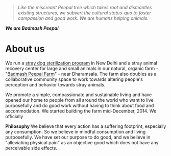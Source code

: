 <!--
Title: About us
-->

><i>Like the miscreant Peepal tree which takes root and dismantles existing structures, we subvert the cultural status-quo to foster compassion and good work. We are humans helping animals. 

****We are Badmash Peepal****.</i>

About us
==========

We run a [stray dog sterilization program](?abc-coperative) in New Delhi and a stray animal recovery center for large and small animals in our natural, organic farm - "[Badmash Peepal Farm](?farm)" - near Dharamsala. The farm also doubles as a collaborative community space to work towards altering people's perception and behavior towards stray animals. 

We promote a simple, compassionate and sustainable living and have opened our home to people from all around the world who want to live purposefully and do good work without having to think about food and accommodation. We started building the farm mid-December, 2014. We officially 

**Philosophy**
We believe that every action has a suffering footprint, especially any consumption. So we believe in mindful consumption and living purposefully. We have set our purpose to do good, and we believe in "alleviating physical pain" as an objective good which does not have any perceivable side effects.
